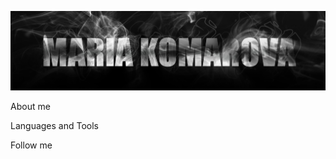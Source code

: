 ![Header](https://github.com/komarovamd/komarovamd/blob/main/assets/1.jpg?raw=true)

About me

Languages and Tools

Follow me